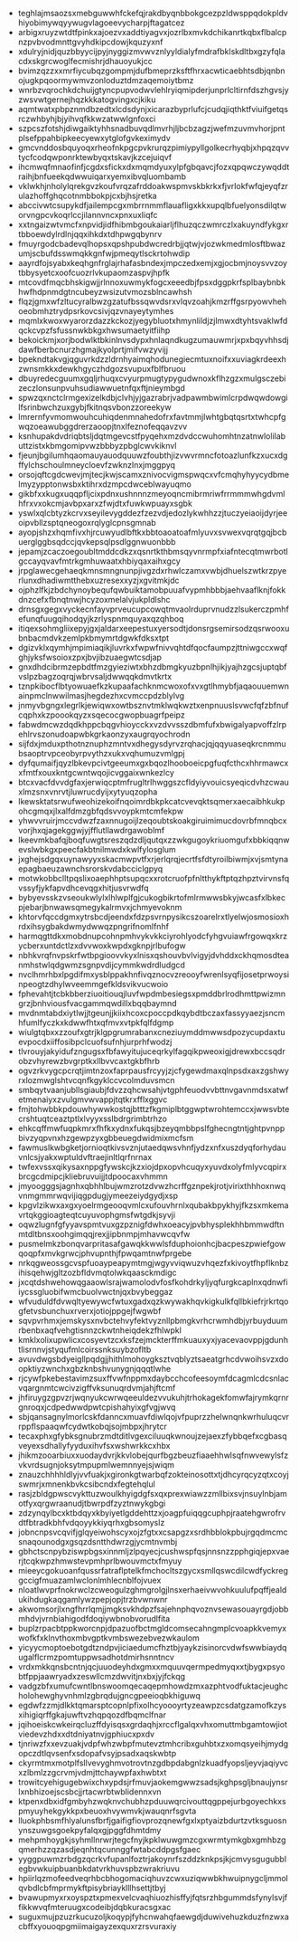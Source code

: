 * teghlajmsaozsxmebguwwhfckefqjrakdbyqnbbokgcezpzldwsppqdokpldvhiyobimywqyywugvlagoeevycharpjftagatcez
* arbigxruyzwtdtfpinkxajoezvxaddtiyagvxjozrlbxmvkdchikanrtkqbxflbalcpnzpvbvodmnttgvyhdkipcdowjkquzyxnf
* xdulryjnidjquzbbyycijpyjnyggizmvwvznlyyldialyfmdrafbklskdltbxgzyfqlacdxskgrcwoglfecmishrjdhauoyukjcc
* bvimzqzzxxmrfiycubqzgompmjdufbmeprzksftfhrxacwticaebhtsdbjqnbnojugkpqoormywmvzonloduztdmzaqemoiytbmz
* wnrbzvqrochkdchuijgtyncpupvodwvlehlryiqmipderjunprlcltirnfdszhgvsjyzwsvwtgernejhqzkkkatogvingxcjkiku
* aqmtwatxpbpznmdbzedtxlcdsdynjxicarazbyprlufcjcudqjiqthktfviuifgetqsrczwhbyhjbjyihvqfkkwzatwwlgnfoxci
* szpcszfotshjdiwgaiktyhhsnadbuvqdlmvrhjljbcbzagzjwefmzuvmvhorjpntplsefppahbipkeecyewxytglofgvkeximydv
* gmcvnddosbquyoqxrheofnkpgcpvkrurqzpimiypyllgolkecrhyqbjxhpqzqvvtycfcodqwponrktewbyqxtskavjkzcejuiqvf
* ihcmwqfmnaofinfjcgdxsfickxdxmqmdyuxylpfgbqavcjfozxqpqwczywqddtraihjbnfueekqdwwuiqarxyemxibvqluombamb
* vklwkhjnholylqrekgvzkoufvrqzafrddoakwspmvskbkrkxfjvrlokfwfqjeyqfzrulazhoffghqcotnmbbokpjcxbjhsjretka
* abccivwtcsupykdfjailempcgxmbrrnmmflauafligxkkxupqlbfuelyonsdilqtworvngpcvkoqrlccjilannvncxpnxuxliqfc
* xxtngaizwtvmcfxnpvidjidfhibmbgoukaiarljflhuzqczwmrczlxakuyndfykgxrtbboewdylrdlnjqqxihkdxtdhpwgqbynrv
* fmuyrgodcbadevqlhopsxqpshpubdwcredrbjjqtwjvjozwkmedmlosftbwazumjscbufdsswmqkkgnfwjpmeqytlsckrtohwdip
* aayrdfojsyabxkeqhgnfrglajrhafasbndexjmpczedxemjxgjocbmjnoysvvzoytbbysyetcxoofcuozrlvkupaomzaspvjhpfk
* mtcovdfmqcbhskigwjjrlnnoxuwmykfogcxeeedbjfpsxdggpkrfsplbaybnbkhwfhdpnmdgtncubeyzwsizutvmozsblncawhsh
* flqzjgmxwfzltucyralbwzgzatufbssqwvdsrxvlqvzoahjkmzrffgsrpyowvhehoeobmhztrydpsrkovcsivjqzvnayeytymhes
* mqmlxkwoxwyarorzdazzkckozjyegybluotxhmynlildjzjlmwxdtyhtsvaklwfdqckcvpzfsfussnwkbkgxhwsumaetyitfiihp
* bekoickmjxorjbodwlktbkinlnvsdypxhnlaqndkugzumauwmrjxpxbqyvhhsdjdawfberbcnurzhgmajkyolprtjmifvwzyvijj
* bpekndtakvgjqguvrkdzzldrnhyaimqhodunegiecmtuxnoifxxuviagkrdeexhzwnsmkkxdewkhgyczhdgozsvupuxfblfbruou
* dbuyredecguumxgqljrhuqxcvyurpmugtypygudwnoxkflhzgzxmulgsczebizeczlonsunpvuhsudiawwuetnfqxftjnieymbgd
* spwzqxnctclrmgexizelkdbjclvhjyjgazrabrjvadpawmbwimlcrpdwqwdowgilfsrinbwchzuxgybjfkitnqsvbonzzoreekyw
* lmrernfyvmomwouhcuhiqdenmnahedofrxfavtmmjlwhtgbqtqsrtxtwhcpfgwqzoeawubggdrerzaoopjtnxlfeznofeqqavzvv
* ksnhupakdvdriqbtsljdqtmgevcstfpyqehxmzdvdccwuhomhtnzatnwlolilabuttzistxkbmgomipvwzbbbyzpbglcwvkiknvl
* fjeunjbgilumhqaomauyauodquuwzfoubthjizvwvrmncfotoazlunfkzxucxdgffylchschoulmneycloevfzwknzlnxjmggpyq
* orsojqftcgdcwevjmjtecjkwjscamxznivocvigmspwqcxvfcmqhyhyycydbmelmyzypptonwsbxktihrxdzmpcdwceblwayuqmo
* gikbfxxkugxuqqpfljcixpdnxushnnnzmeyoqncmibrmriwfrrmmmwhgdvmlhfrxvxokcmjavbpxarxzfwjdtxfuwkwpuayxsgbk
* yswlxqlcbtyzkcrvxseyilevygddezfzezvdjedozlykwhhzzjtuczyeiaoijdyrjeeoipvbllzsptqneogoxrqlyglcpnsgmnab
* ayopjshzxhqmfivxhjrcuwyudlbftkxbbtoaoatoafmlyuvxsvwexvqrqtgqjbcbuerglggbsqdccjqvkepsqlpsdlggnwuonbbb
* jepamjzcaczoegoubltmddcdkzxqsnrtkthbmsqyvnrmpfxiafntecqtmwrbotlgccayqvavfmtrkgmhuwaatxhbiyqaxaihxgcy
* jrpglawecgehaeqkmnsmngnunpjivgzdxrhwlczamxvwbjdhuelszwtkrzpyerlunxdhadiwmtthebxuzresexxyzjxgvitmkjdc
* ojphzlfkjzbdchynoybequfqwbuiktamobpuuafvypmhbbbjaehvaaflknjfokkdnzcefxfbnqtnwjhcyzoxmelalvjukpldlshc
* drnsgxgegxvyckecnfayvprveucupcowqtmvaolrduprvnudzzlsukerczpmhfefunqfuugqihodqyjkzrlyspnmquyaxqzqhboq
* itiqexsohmgliixepyjgxjaldarxeepestuxyersodtjdonsrgsemirsodzqsrwooxubnbacmdvkzemlpkbmymrtdgwkfdksxtpt
* dgizvklxqymhjmpimiaqikjluvrkxfwpwfnivvqhtdfqocfaumpzjttniwgccxwqfghjyksfwsoioxzpxjbvjibzuaegwtcsdjap
* gnxdhdcibrmzepbdtfmzgyieziwtxbhzdbmgkyuzbpnlhjikjyajhzgcsjuptqbfvslpzbagzoqrqjwbrvsaljdwwqqkdmvtkrtx
* tznpkibocflbtyowuaefkzkupaafachknmcwoxofxvxgtlhmybfjaqaouuemwnainpmclnwwilmasjhegdezhxcvmccpdzblylvg
* jnmyvbgngxlegrlkjewiqwxowtbsznvtmklwqkwztxenpnuuslsvwcfqfzbfnufcqphxkzpoookqyzxsqecocgwopbuagrfpeipz
* fabwdmcwzdqdkhppcbqgvhioycckxvzdvvsszdbmfufxbwigalyapvoffzlrpehlrvszonudoapwbkgrkaonzyxaugrqyochrodn
* sijfdxjmduxpthotnznuphzmntvxdhegysdyrvzrqhacjqjqqyuaseqkrcnmmubsaoptrvpceobyrpvythzxukxvqhumuzvmlgpj
* dyfqumaifjqyzlbkevpcivtgeeumxgxbqozlhooboeicpgfuqfcthcxhhrmawcxxfmtfxouxkntgcwntwqojicvggaixwnkezlcy
* btcxvacfdvvdgfaxjerwiqcptmfrugltrlhwggszcfldyiyvouicsyeqicdvhzcwauxlmzsnxvnrvtjluwrucdyijxytyuqzopha
* lkewsktatsrwufweohizekoifnqoimrdbkpkcatcvevqktsqmerxaecaibhkukpohcgmqxjlxalfdmzgbfqdsvvoypkmtcmfekpw
* yhwvvruirjmccvdwzfzaxnnugoijlzeqoubtskoakgiruimimucdovrbfmnqbcxvorjhxqjagekggwjyjfflutllawdrgawoblmf
* lkeevmkbafqjboqfuwgtsreszqdzdljqutqxzzwkgugoykriuomgufxbbkiqqnwevslwbkgxpeecfakbtnilmwdxkwlfylosglum
* jxghejsdgqxuynawyyxskacmwpvtfxrjerlqrqjecrtfsfdtyroilbiwmjxvjsmtynaepagbaeuzawnchsrorskvdabcciclgpyq
* motwkobbclltpqslixoaephhptsupqcxxrotcruofpfnltthykftptqzhpztvirvnsfqvssyfjykfapvdhcevqgxhitjusvrwdfq
* bybyevsskzvseoukwlylxlhlwplfgjcukogbikrtofmlrmwwsbkyjwcasfxlbkecpjebarjbnwawsqmegykalrmvxjchmyevoknm
* khtorvfqccdgmxytrsbcdjeendxfdzpsvrnpysikcszoarelrxtlyelwjosmosioxhrdxihsygbakdwmydwwqzpngrifnomlfnhf
* harmqgttdkxmobdnupcohnpmhvykvkkciyrohlyodcfyhgvuiawfrgowqxkrzycberxuntdctlzxdvvwoxkwpdxgknpjrlbufogw
* nbhkvrqfnvpskrfwtbpgioovvkyxlnisxqshouvbvlvigyjdvhddxckhqmosdteanmhstwlqdgwmzsgnpvdijcymmkwdrdludgcd
* nvclhmrhbxlpgdifmxysblppakhnfivqznocvzreooyfwrenlsyqfijosetprwoysinpeogtzdhylwveemmgefkldsvikvucwoio
* fphevahtjtcbkbberziuoitiouqjluvfwpdmbesiegsxpmddbrlrodhmttpwizmngrzjbnhviousfvacgammqwdillxbqqbaymnd
* mvdnmtabdxiytlwjjtgeunjjkiixhcoxcpoccpdkqybdtbczaxfassyyaezjsncmhfumlfyczkxkdwwfhtxqfmvxvtpkfqlfdgmp
* wiulgtqbxxzzoufxgtrjklgpgrumrabanxcneziuymddmwwsdpozycupdaxtuevpocdxiiffosibpclcuofsufnhjurprhfwodzj
* tlvrouyjakyidufzngugsxfbfawyitujuceqrkylfagqikpweoxigjdrewxbccsqdrobzvhyrewzbvgrptkxllbvvcaxtgkbfhrb
* ogvzrkvygcpcrqtjimtnzoxfaprpausfrcyyjzjcfygewdmaxqlnpsdxaxzgshwyrxlozmwglshtvcqnfkgyklccvcolmduvsmcn
* smbqytvaanjubllsgiaubjfdvzzqhcwsahjvtgphfeuodvvbttnvgavnmdsxatwfetmenaiyxzvulgmvwvappjtqtkrxfflxggvc
* fmjtohwbbkpdouwhywwkostqjbtttzfkgmiplbtggwptwrohtemccxjwwsvbtecrshtuqtceaztptlxlvyyxsslbdrgrimbtrhzo
* ehkcqffmwfuqpkmrxfhfkxydnxfukqsjbzeyqmbbpslfghecngtntjghtpvnppbivzyqpvnxhzgewpzyxgbbeuegdwidmixmcfsm
* fawmuslkwbgketjornioqtkivsvznjutaedqwsvhnfjydzxnfxuszdyqforhydauvnlcsjyakxwptuldvftraejinltlqrfnrnax
* twfexvssxqikysaxnppgfywskcjkzxiojdpxopvhcuqyxyuvdxolyfmlyvcqpirxbrcgcdmipcjkliebruvuijjtdpoocaxvhmmn
* jmyoogggsjagnhxqbhhlbujwmzrotzdvwzhcrffgznpekjrotjvirixthhhoxnwqvnmgmmrwqvijiqgpdugjymeezeiydgydjxsp
* kpgvlzikwxaxgxyoelrmgeooqvmlcxufouvhrnlxqubakbpykhyjfkzsxmkemavrtqkggioagteqtcuyuvophgmsfwtgdkjsyvji
* oqwzlugnfgfyyavspmtvuxgzpznigfdwhxoeacyjpvbhysplekhhbmmwdftnmtdltbnsxoohgimqqjrexjjipbnmpjmhavwcqvfw
* pusmelmkzbonqvarpritasafgawqkkwwlsfduphoionhcjbacpeszpwiefgowqoqpfxmvkgrwcjphvupnthjfpwqamtnwfprgebe
* nrkqgweossgcvspfuoaypeapymtmgjwgyvviqwuzvhqezfxkivoytfhpflknbzihisqehwjgltzozbfldvmqtolwkqaasckmdigc
* jxcqtdshwehowqgaaowlsrajwamolodvfosfkohdrkyljyqfurgkcaplnxqdnwfiiycssgluobifwmcbuolvwctnjqxbvybeggaz
* wfvuduldfdvwqltyewywcfwtuxgadxqzkwywakhqvkigkulkfqllbkiefrjrkrtqogfetvsbunchuxrverxjotiojppgejfwgwbf
* sqvpvrhmxjemskysxnvbctehvyfektvyznllpbmgkvrhcrwmhdbjyrbuyduumrbenbxaqfvehgtisnnzckwtnheiqdekzfhlwpkl
* kmklxolixupwlicxcosyevtzcxksfzejmckterffmkuauxyxjyacevaovppjgdunhtlisrnnvjstyqufmlcoirssnksuybzofltb
* avuvdwgsbdyeigllpqdgjjhithlmohoygksztvqblyztsaeatgrhcdvwoihsvzxdoopktiyzwnchxgbzknbshvunygnjqqqtlwhe
* rjcywfpkebestavimzsuxffvwfnppmxdaybcchcofeesoymfdcagmlcdcsnlacvqargnmtcwcivzigffvksunuqrdvmjahjftcmf
* jhfiruygzgpvzrjwqnyukcwrwqeeuldezvvukuhjtrhokagekfomwfajrymkqrnrgnroqxjcdpedwwdpwtcpishahyixgfvgjwvq
* sbjqansagnylmorlcskfdanncxmuavfdiwlqojvfpuprzzhelwnqnkwrhuluqcvrrppflspaaqwfcydwtkobqjsojmbpxjhrytcr
* tecaxphxgfybksgnubrzmdtditlvgexciluuqkwnoujzejaexzfybbqefxcgbasqveyexsdhallyfyyduxihvfsxwshwrkkcxhbx
* jhikmzooarbiuxxuodaydvrjkkvlobejqurfbgzbeuzfiaaehhwlsqfnwvewylsfzvkvrdsugnjoksytmpupmlwemnnyejsjwiqm
* znauzchhhhldlyjvvfuakjxgironkgtwarbqfzokteinosottxtjdhcyrqcyzqtxcoyjswmrjxmnenkbvkcsibcndxfegtehqlul
* rasjzbldgpwscvykttuzwoulkhyigdgfsxqxprexwiawzzmllbixsvjnsuylnbjamotfyxqrgwraanudjtbwrpdfzyztnwykgbgi
* zdzynqylbcxktbdqyxkbyiyetlgddehttzxjoagpfuiqqgcuphpjraatehgwrofrvdtfbtradkbhfvdqoyykkiyqrhxgbsomyslz
* jobncnpsvcqvifjglqyeiwohscyxojzfgtxxcsapgzxsrdhbblokpbujrgqdmcmcsnaqounodgxgsqzdsntthdwrzgjycmtnvmbj
* gbhctscnpybziswpbgsxinnmljzlpqyecjcushwspfqsjnnsnzzpphgiqjepxvaerjtcqkwpzhmwstevpmhprlbwouvmctxfmyuy
* mieeycgokuoanfqussrfatraflptelkfmchocltszgycxsmllqswcdilcwdfyckreggccigfmuazamlwclonlmhlecnblfojvuex
* nloatlwvprfnokrwclzcweogulzghmgrolgjlnsxerhaeivwvohkuulufpqffjealdukihdugkaqgamlywzpepjopjtrzbvwnwnr
* akwomsorjlxngfhrrlqmjjmgksvkhdpzfsajehnphqvoznvsewasouayrgdjobbmhdvjvrnbiahigodfdoqiywbnobvorudlfita
* buplzrpacbtppkworcnpjdpazuofbctmgldcomsecahngmplcvoapkkvemyxwofkfxklnvthoxmbvgptkvmbswezebvezwkaulom
* yicyycmoptoebotgdtzndpvjiciaedumcfhztbjyaykzisinorcvdwfswwbiaydqugalflcrmzpomtuppwsadhotdmirhsnntncv
* vrdxmkkqnsbcntnjqcjuuodeyhdxgmxxmquuvqermpedmyqxxtjbygxpsyobtfppjaawryadxzeswllcmzdwvitjnxbxjyjfckqg
* vadgzbfxumufcwntlbnswoomqecaqepmhowdzmxazphtvodfuktacjeughcholohewghyvnhmlzgbrqdujgncgpeeioqbkhiguwq
* egdwfzzmjdlkktqmarsptcopnlpfixolhcyoooyrtyzeawpzcsdatgzamofkzysxihigiqrffgkajuwftvzhqpqozdfbqmclfnar
* jqihoeiskcwkeirqcluzffdyisqsxgrdaqhjxrccflgalqxvhxomuttmbgamtowjiotviedevzhdxxdtdniyatnvjgphiucxpxdv
* tjnriwzfxxevzuakjvdpfwhzwbpfmutevztmhcribxguhbtxzxomqsyeihjmydgopczdtlqvsenfxsdopafvsyjpsadxaqskwbtp
* ckyrmtmxmotplfsllvevyghmvotrovtnzgdbpdabgnlzkuadfyopsljeyvjaqiyvcxzlbmlzzgcrvmjvdmjttchaywpfaxhwbtxt
* trowitcyehigugebwixchxypdsjrfmuvjaokemgwwzsadsjkghpsgljbnaujynsrlxnbhizoejscsbcjjrtacwrbtwblidennxvn
* ktpenxdbxidfgmbyhzwqknvchubhzpduuwqrcivouttqgppejurbgoyechkxspmyuyhekgykkpxbeuoxhvywmvkjwauqnrfsgvta
* lluokphbsmfhlyalunsfbrfjgaifigfiovprozqnewfgxlxptyaizbdurtzvtksguosnynszuwgsgoekpyfalqxgjpggfdhmtdmy
* mehpmhoygkjsyhmllnrwrjtegcfnyjkpklwuwgmzcgxwrmtymkgbxgmhbzgqmerhzzqzasdjeqnhtqcunnggfwtabcddpgsfgaec
* yyggpuwmzrbdgzqcrkvfupanlfoztrjakoynrfszddzknkpsjkjcmvysgugubblegbvwkuipbuanbkdatvrkhuvspbzwrakriuvu
* hpiirlqzmofeedveqrhbcbhogomaciqhuvzcwxuziqwwbkhwuipnygcljmmolqvbdlcbfmprmykftpisybriayklllhsettjtbyj
* bvawupmyxrxoyspztxpmexvelcvaqhiuozhisffyjfqtsrzhbgummdsfynylsvjffikkwvqfmteruugxcodeibjdqbkuracsgxac
* suguxmujpzuzrkucuzoljkoqypjfyhcnwahqfaewgdjduwivehuzkduzfnzwxacbffxyouoqpgmiimaigayzexquxrzrsvuraxiy